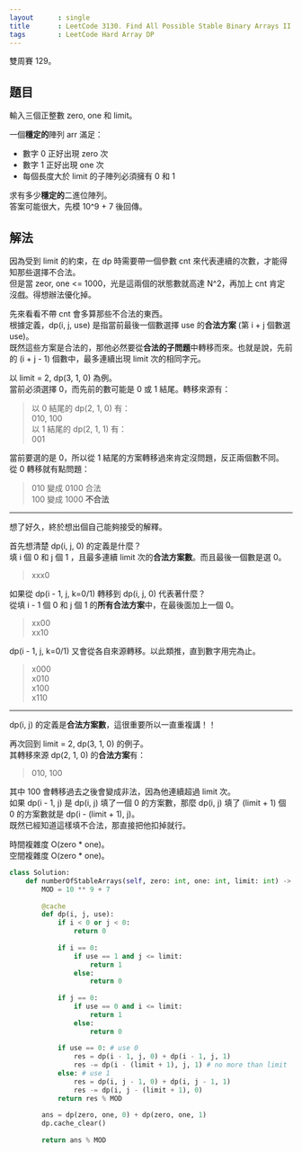```yaml
---
layout      : single
title       : LeetCode 3130. Find All Possible Stable Binary Arrays II
tags        : LeetCode Hard Array DP
---
```

雙周賽 129。

## 題目

輸入三個正整數 zero, one 和 limit。  

一個**穩定的**陣列 arr 滿足：  

- 數字 0 正好出現 zero 次  
- 數字 1 正好出現 one 次  
- 每個長度大於 limit 的子陣列必須擁有 0 和 1  

求有多少**穩定的**二進位陣列。  
答案可能很大，先模 10^9 + 7 後回傳。  

## 解法

因為受到 limit 的約束，在 dp 時需要帶一個參數 cnt 來代表連續的次數，才能得知那些選擇不合法。  
但是當 zeor, one <= 1000，光是這兩個的狀態數就高達 N^2，再加上 cnt 肯定沒戲。得想辦法優化掉。  

先來看看不帶 cnt 會多算那些不合法的東西。  
根據定義，dp(i, j, use) 是指當前最後一個數選擇 use 的**合法方案** (第 i + j 個數選 use)。  
既然這些方案是合法的，那他必然要從**合法的子問題**中轉移而來。也就是說，先前的 (i + j - 1) 個數中，最多連續出現 limit 次的相同字元。  

以 limit = 2, dp(3, 1, 0) 為例。  
當前必須選擇 0，而先前的數可能是 0 或 1 結尾。轉移來源有：  
> 以 0 結尾的 dp(2, 1, 0) 有：  
> 010, 100  
> 以 1 結尾的 dp(2, 1, 1) 有：  
> 001  

當前要選的是 0，所以從 1 結尾的方案轉移過來肯定沒問題，反正兩個數不同。  
從 0 轉移就有點問題：  
> 010 變成 0100 合法  
> 100 變成 1000 **不合法**  

---

想了好久，終於想出個自己能夠接受的解釋。  

首先想清楚 dp(i, j, 0) 的定義是什麼？  
填 i 個 0 和 j 個 1 ，且最多連續 limit 次的**合法方案數**。而且最後一個數是選 0。  
> xxx0  

如果從 dp(i - 1, j, k=0/1) 轉移到 dp(i, j, 0) 代表著什麼？  
從填 i - 1 個 0 和 j 個 1 的**所有合法方案**中，在最後面加上一個 0。  
> xx00  
> xx10  

dp(i - 1, j, k=0/1) 又會從各自來源轉移。以此類推，直到數字用完為止。  
> x000  
> x010  
> x100  
> x110  

---

dp(i, j) 的定義是**合法方案數**，這很重要所以一直重複講！！

再次回到 limit = 2, dp(3, 1, 0) 的例子。  
其轉移來源 dp(2, 1, 0) 的**合法方案**有：  
> 010, 100  

其中 100 會轉移過去之後會變成非法，因為他連續超過 limit 次。  
如果 dp(i - 1, j) 是 dp(i, j) 填了一個 0 的方案數，那麼 dp(i, j) 填了 (limit + 1) 個 0 的方案數就是 dp(i - (limit + 1), j)。  
既然已經知道這樣填不合法，那直接把他扣掉就行。  

時間複雜度 O(zero \* one)。  
空間複雜度 O(zero \* one)。  

```python
class Solution:
    def numberOfStableArrays(self, zero: int, one: int, limit: int) -> int:
        MOD = 10 ** 9 + 7
        
        @cache
        def dp(i, j, use):
            if i < 0 or j < 0:
                return 0
            
            if i == 0:
                if use == 1 and j <= limit:
                    return 1
                else:
                    return 0
                
            if j == 0:
                if use == 0 and i <= limit:
                    return 1
                else:
                    return 0
            
            if use == 0: # use 0 
                res = dp(i - 1, j, 0) + dp(i - 1, j, 1) 
                res -= dp(i - (limit + 1), j, 1) # no more than limit 
            else: # use 1
                res = dp(i, j - 1, 0) + dp(i, j - 1, 1)
                res -= dp(i, j - (limit + 1), 0)
            return res % MOD
        
        ans = dp(zero, one, 0) + dp(zero, one, 1)
        dp.cache_clear()
        
        return ans % MOD
```
